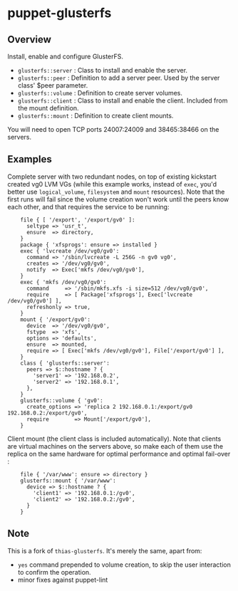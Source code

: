 # puppet-glusterfs

## Overview

Install, enable and configure GlusterFS.

* `glusterfs::server` : Class to install and enable the server.
* `glusterfs::peer` : Definition to add a server peer. Used by the server class' $peer parameter.
* `glusterfs::volume` : Definition to create server volumes.
* `glusterfs::client` : Class to install and enable the client. Included from the mount definition.
* `glusterfs::mount` : Definition to create client mounts.

You will need to open TCP ports 24007:24009 and 38465:38466 on the servers.

## Examples

Complete server with two redundant nodes, on top of existing kickstart created vg0 LVM VGs (while this example works, instead of `exec`, you'd better use `logical_volume`, `filesystem` and `mount` resources). Note that the first runs will fail since the volume
creation won't work until the peers know each other, and that requires the
service to be running:

```puppet
    file { [ '/export', '/export/gv0' ]:
      seltype => 'usr_t',
      ensure  => directory,
    }
    package { 'xfsprogs': ensure => installed }
    exec { 'lvcreate /dev/vg0/gv0':
      command => '/sbin/lvcreate -L 256G -n gv0 vg0',
      creates => '/dev/vg0/gv0',
      notify  => Exec['mkfs /dev/vg0/gv0'],
    }
    exec { 'mkfs /dev/vg0/gv0':
      command     => '/sbin/mkfs.xfs -i size=512 /dev/vg0/gv0',
      require     => [ Package['xfsprogs'], Exec['lvcreate /dev/vg0/gv0'] ],
      refreshonly => true,
    }
    mount { '/export/gv0':
      device  => '/dev/vg0/gv0',
      fstype  => 'xfs',
      options => 'defaults',
      ensure  => mounted,
      require => [ Exec['mkfs /dev/vg0/gv0'], File['/export/gv0'] ],
    }
    class { 'glusterfs::server':
      peers => $::hostname ? {
        'server1' => '192.168.0.2',
        'server2' => '192.168.0.1',
      },
    }
    glusterfs::volume { 'gv0':
      create_options => 'replica 2 192.168.0.1:/export/gv0 192.168.0.2:/export/gv0',
      require        => Mount['/export/gv0'],
    }
```

Client mount (the client class is included automatically). Note that clients
are virtual machines on the servers above, so make each of them use the replica
on the same hardware for optimal performance and optimal fail-over :

```puppet
    file { '/var/www': ensure => directory }
    glusterfs::mount { '/var/www':
      device => $::hostname ? {
        'client1' => '192.168.0.1:/gv0',
        'client2' => '192.168.0.2:/gv0',
      }
    }
```

## Note
This is a fork of `thias-glusterfs`. 
It's merely the same, apart from:

- `yes` command prepended to volume creation, to skip the user interaction to confirm the operation. 
- minor fixes against puppet-lint